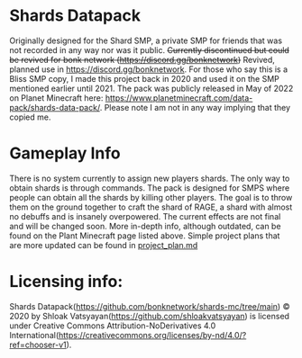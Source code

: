# Shards Datapack
Originally designed for the Shard SMP, a private SMP for friends that was not recorded in any way nor was it public. 
~~Currently discontinued but could be revived for bonk network (https://discord.gg/bonknetwork)~~ Revived, planned use in https://discord.gg/bonknetwork. For those who say this is a Bliss SMP copy, I made this project back in 2020 and used it on the SMP mentioned earlier until 2021. The pack was publicly released in May of 2022 on Planet Minecraft here: https://www.planetminecraft.com/data-pack/shards-data-pack/. Please note I am not in any way implying that they copied me.

# Gameplay Info
There is no system currently to assign new players shards. The only way to obtain shards is through commands. The pack is designed for SMPS where people can obtain all the shards by killing other players. The goal is to throw them on the ground together to craft the shard of RAGE, a shard with almost no debuffs and is insanely overpowered. The current effects are not final and will be changed soon. More in-depth info, although outdated, can be found on the Plant Minecraft page listed above. Simple project plans that are more updated can be found in [project_plan.md]([url](https://github.com/bonknetwork/shards-mc/blob/main/project_plan.md))

# Licensing info:
Shards Datapack(https://github.com/bonknetwork/shards-mc/tree/main) © 2020 by Shloak Vatsyayan(https://github.com/shloakvatsyayan) is licensed under Creative Commons Attribution-NoDerivatives 4.0 International(https://creativecommons.org/licenses/by-nd/4.0/?ref=chooser-v1).
